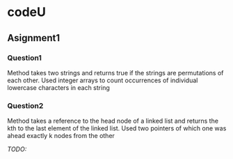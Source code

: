 # codeU

## Asignment1

### Question1
Method takes two strings and returns true if the strings are permutations of each other.
Used integer arrays to count occurrences of individual lowercase characters in each string

### Question2
Method takes a reference to the head node of a linked list and returns the kth to the last element of the linked list.
Used two pointers of which one was ahead exactly k nodes from the other

  
*TODO:*